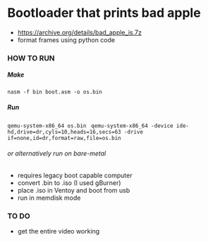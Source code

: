 # Bootloader that prints bad apple

- https://archive.org/details/bad_apple_is.7z
- format frames using python code

### HOW TO RUN
##### Make
``` nasm -f bin boot.asm -o os.bin ```
##### Run
``` qemu-system-x86_64 os.bin ```
``` qemu-system-x86_64 -device ide-hd,drive=dr,cyls=10,heads=16,secs=63 -drive if=none,id=dr,format=raw,file=os.bin```
###### or alternatively run on bare-metal
- requires legacy boot capable computer
- convert .bin to .iso (I used gBurner)
- place .iso in Ventoy and boot from usb
- run in memdisk mode

### TO DO
- get the entire video working
